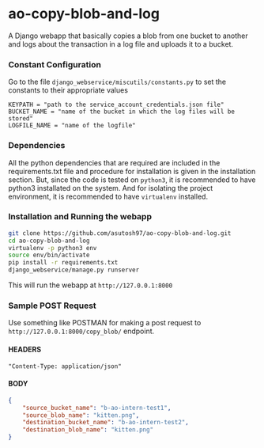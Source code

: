 # ao-copy-blob-and-log
A Django webapp that basically copies a blob from one bucket to another and logs about the transaction in a log file and uploads it to a bucket.

### Constant Configuration
Go to the file `django_webservice/miscutils/constants.py` to set the constants to their appropriate values

```python3
KEYPATH = "path to the service_account_credentials.json file"
BUCKET_NAME = "name of the bucket in which the log files will be stored"
LOGFILE_NAME = "name of the logfile"
```

### Dependencies
All the python dependencies that are required are included in the requirements.txt file and procedure for installation is given in the installation section. But, since the code is tested on `python3`, it is recommended to have python3 installated on the system. And for isolating the project environment, it is recommended to have `virtualenv` installed.

### Installation and Running the webapp

```bash
git clone https://github.com/asutosh97/ao-copy-blob-and-log.git
cd ao-copy-blob-and-log
virtualenv -p python3 env
source env/bin/activate
pip install -r requirements.txt
django_webservice/manage.py runserver
```

This will run the webapp at `http://127.0.0.1:8000`

### Sample POST Request
Use something like POSTMAN for making a post request to `http://127.0.0.1:8000/copy_blob/` endpoint.

#### HEADERS
`"Content-Type: application/json"`

#### BODY
```json
{
    "source_bucket_name": "b-ao-intern-test1", 
    "source_blob_name": "kitten.png", 
    "destination_bucket_name": "b-ao-intern-test2", 
    "destination_blob_name": "kitten.png"
}
```

